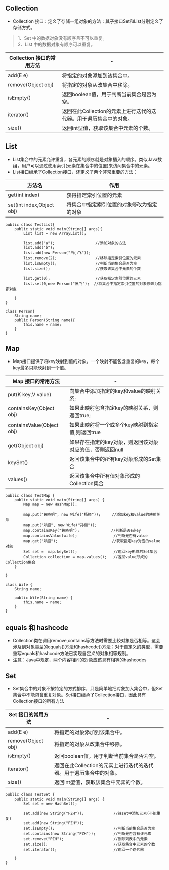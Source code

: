 ## Collection
* Collection 接口：定义了存储一组对象的方法：其子接口Set和List分别定义了存储方式。 
> 1、Set 中的数据对象没有顺序且不可以重复。  
> 2、List 中的数据对象有顺序可以重复。 


Collection 接口的常用方法| -
---|---
add(E e)             | 将指定的对象添加到该集合中。
remove(Object obj)   | 将指定的对象从改集合中移除。
isEmpty()            | 返回boolean值，用于判断当前集合是否为空。
iterator()           | 返回在此Collection的元素上进行迭代的迭代器。用于遍历集合中的对象。
size()               | 返回int型值，获取该集合中元素的个数。

## List
* List集合中的元素允许重复，各元素的顺序就是对象插入的顺序。类似Java数组，用户可以通过使用索引(元素在集合中的位置)来访问集合中的元素。
* List接口继承了Collection接口，还定义了两个非常重要的方法：

方法名                       | 作用
---|---
get(int index)               | 获得指定索引位置的元素
set(int index,Object obj)    | 将集合中指定索引位置的对象修改为指定的对象

```
public class TestList{
    public static void main(String[] args){
        List list = new ArrayList();
        
        list.add("a");                  //添加对象的方法
        list.add("b");
        list.add(new Person("白小飞"));
        list.remove(2);                 //移除指定索引位置的元素
        list.isEmpty();                 //判断当前集合是否为空
        list.size();                    //获取该集合中元素的个数
        
        list.get(0);                    //获取指定索引位置的元素
        list.set(0,new Person("黑飞");  //将集合中指定索引位置的对象修改为指定对象
        
    }
}

class Person{
    String name;
    public Person(String name){
        this.name = name;
    }
}
```

## Map
* Map接口提供了将key映射到值的对象。一个映射不能包含重复的key，每个key最多只能映射到一个值。
 
Map 接口的常用方法             | -
---|---
put(K key,V value)             | 向集合中添加指定的key和value的映射关系;
containsKey(Object obj)        | 如果此映射包含指定key的映射关系，则返回true;
containsValue(Object obj)      | 如果此映射将一个或多个key映射到指定值,则返回true
get(Object obj)                | 如果存在指定的key对象，则返回该对象对应的值，否则返回null
keySet()                       | 返回该集合中的所有key对象形成的Set集合
values()                       | 返回该集合中所有值对象形成的Collection集合

```
public class TestMap {
	public static void main(String[] args) {
		Map map = new HashMap();
		
		map.put("黄晓明", new Wife("杨颖")); 	//添加key和value的映射关系
		map.put("邓超", new Wife("孙俪"));	    
		map.containsKey("黄晓明");              //判断是否有key
		map.containsValue(wife);                //判断是否有value
		map.get("邓超");                        //获取指定key对应的value对象
		Set set =  map.keySet();                //返回key形成的Set集合
		Collection collection = map.values();   //返回value形成的Collection集合
	}

}

class Wife {
	String name;

	public Wife(String name) {
		this.name = name;
	}
}
```

## equals 和 hashcode
* Collection类在调用remove,contains等方法时需要比较对象是否相等。这会涉及到对象类型的equals()方法和hashcode()方法；对于自定义的类型，需要重写equals和hashcode方法已实现自定义的对象相等规制。
* 注意：Java中规定，两个内容相同的对象应该具有相等的hashcodes


## Set
* Set集合中的对象不按特定的方式排序，只是简单地把对象加入集合中，但Set集合中不能包含重复对象。Set接口继承了Collection接口，因此具有Collection接口的所有方法

Set 接口的常用方法| -
---|---
add(E e)             | 将指定的对象添加到该集合中。
remove(Object obj)   | 将指定的对象从改集合中移除。
isEmpty()            | 返回boolean值，用于判断当前集合是否为空。
iterator()           | 返回在此Collection的元素上进行迭代的迭代器。用于遍历集合中的对象。
size()               | 返回int型值，获取该集合中元素的个数。

```
public class TestSet {
	public static void main(String[] args) {
		Set set = new HashSet();
		
		set.add(new String("PZH"));             //往set中添加元素(不能重复)
		set.add(new String("PZH"));
		set.isEmpty();                          //判断当前集合是否为空
		set.contains(new String("PZH"));        //判断是否含有该元素
		set.remove("PZH");                      //删除列表中的元素
		set.size();                             //获取集合中元素的个数
		set.iterator();                         //返回一个迭代器
		
	}
}

```
